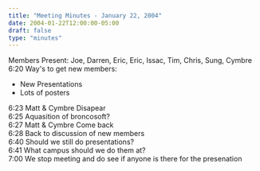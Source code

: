```yaml
---
title: "Meeting Minutes - January 22, 2004"
date: 2004-01-22T12:00:00-05:00
draft: false
type: "minutes"
---
```


<p>
Members Present: Joe, Darren, Eric, Eric, Issac, Tim, Chris, Sung, Cymbre
<br>
6:20 Way's to get new members:
<ul>
<li>New Presentations
<li>Lots of posters
</ul>
6:23 Matt & Cymbre Disapear<br>
6:25 Aquasition of broncosoft?<br>
6:27 Matt & Cymbre Come back<br>
6:28 Back to discussion of new members<br>
6:40 Should we still do presentations?<br>
6:41 What campus should we do them at?<br>
7:00 We stop meeting and do see if anyone is there for the presenation


</p>
